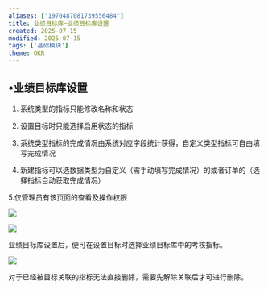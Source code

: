 ```yaml
---
aliases: ["1970487081739556484"]
title: 业绩目标库—业绩目标库设置
created: 2025-07-15
modified: 2025-07-15
tags: ['基础模块']
theme: OKR
---
```


## •业绩目标库设置

1. 系统类型的指标只能修改名称和状态

2. 设置目标时只能选择启用状态的指标

3. 系统类型指标的完成情况由系统对应字段统计获得，自定义类型指标可自由填写完成情况

4. 新建指标可以选数据类型为自定义（需手动填写完成情况）的或者订单的（选择指标自动获取完成情况）

5.仅管理员有该页面的查看及操作权限

![](https://myhelpdoc.oss-cn-heyuan.aliyuncs.com/mdimages/3ec1d1a48c4e3f831045e1505a91a1d6.jpg)

![](https://myhelpdoc.oss-cn-heyuan.aliyuncs.com/mdimages/21c5607bbb3f80454d5d289e600bc33c.jpg)

业绩目标库设置后，便可在设置目标时选择业绩目标库中的考核指标。

![](https://myhelpdoc.oss-cn-heyuan.aliyuncs.com/mdimages/3bb17808884d094b0693c903d4408513.jpg)

对于已经被目标关联的指标无法直接删除，需要先解除关联后才可进行删除。

